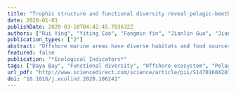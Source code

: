 ```yaml
---
title: "Trophic structure and functional diversity reveal pelagic-benthic coupling dynamic in the coastal ecosystem of Daya Bay, China"
date: 2020-01-01
publishDate: 2020-03-10T04:42:45.783632Z
authors: ["Rui Ying", "Yiting Cao", "Fangmin Yin", "Jianlin Guo", "Jianrong Huang", "Yingyong Wang", "Lianming Zheng", "Junxing Wang", "Haoliang Liang", "Zufu Li", "Jianxiang Feng"]
publication_types: ["2"]
abstract: "Offshore marine areas have diverse habitats and food sources which lead to dynamic exchanges of nutrients and energy between different water layers. Coupling of energy pathways is related to both physical (e.g., sedimentation) and biological (e.g., predation) processes. However, due to the biological processes affected by human influences, the variability and dynamics of this coupling are not well quantified. Daya Bay, a subtropical semi-closed gulf affected by human activities, was studied to assess dynamics of pelagic-benthic coupling affected by trophical interaction. Stable isotope analyses of three main functional groups (pelagic fish, demersal fish, and benthic crustaceans) were conducted to assess trophic interactions, and trait-based functional indices were calculated to reveal the changes of community structure. The environmental variations, including chlorophyll a concentration, phytoplankton, and zooplankton abundance were monitored to explain the potential causes. The results showed that pelagic-benthic coupling effects were strong and seasonally dynamic in Daya Bay. Most nekton organisms were largely (textgreater55%) fueled by pelagic production and exhibited high trophic overlap. In spring, when resources were limited, the proportion of the pelagic contribution to all the groups was highest, while greater trophic partitioning was observed. The trait-based functional diversity indices showed that the functional richness is extremely low in all seasons. However, the functional evenness and dispersion indices increased from winter to spring to summer. Our observation suggests that plankton abundance caused this seasonal pattern by controlling the strength of competitive interactions. Our study highlights the dynamic of pelagic-benthic coupling strength caused by trophic interaction across different environmental conditions of coastal ecosystems, this might provide important sighting on the coastal food web study and fishery management."
featured: false
publication: "*Ecological Indicators*"
tags: ["Daya Bay", "Functional diversity", "Offshore ecosystem", "Pelagic-benthic coupling", "Stable isotope analysis", "Trophic niche"]
url_pdf: "http://www.sciencedirect.com/science/article/pii/S1470160X20301783"
doi: "10.1016/j.ecolind.2020.106241"
---
```


